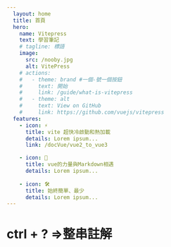 ```yaml
---
  layout: home
  title: 首頁
  hero:
    name: Vitepress
    text: 學習筆記
    # tagline: 標語
    image:
      src: /nooby.jpg
      alt: VitePress
    # actions:
    #   - theme: brand #一個-號一個按鈕
    #     text: 開始
    #     link: /guide/what-is-vitepress
    #   - theme: alt
    #     text: View on GitHub
    #     link: https://github.com/vuejs/vitepress
  features:
    - icon: ⚡️
      title: vite 超快冷啟動和熱加載
      details: Lorem ipsum...
      link: /docVue/vue2_to_vue3

    - icon: 🖖
      title: vue的力量與Markdown相遇
      details: Lorem ipsum...
      
    - icon: 🛠️
      title: 始終簡單、最少
      details: Lorem ipsum...
---
```

<style>
:root {
  --vp-home-hero-name-color: transparent;
  --vp-home-hero-name-background: -webkit-linear-gradient(120deg, #bd34fe, #41d1ff);
}
</style>

# ctrl + ? =>整串註解